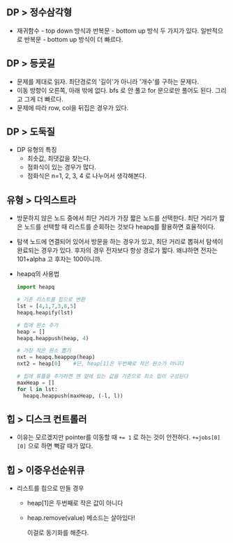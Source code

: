 ## DP > 정수삼각형

- 재귀함수 - top down 방식과 반복문 - bottom up 방식 두 가지가 있다. 일반적으로 반복문 - bottom up 방식이 더 빠르다. 



## DP > 등굣길

- 문제를 제대로 읽자. 최단경로의 '길이'가 아니라 '개수'를 구하는 문제다.
- 이동 방향이 오른쪽, 아래 밖에 없다. bfs 로 안 풀고 for 문으로만 풀어도 된다. 그리고 그게 더 빠르다.
- 문제에 따라 row, col을 뒤집은 경우가 있다.



## DP > 도둑질

- DP 유형의 특징
  - 최솟값, 최댓값을 찾는다.
  - 점화식이 있는 경우가 많다.
  - 점화식은 n=1, 2, 3, 4 로 나누어서 생각해본다.



## 유형 > 다익스트라

- 방문하지 않은 노드 중에서 최단 거리가 가장 짧은 노드를 선택한다. 최단 거리가 짧은 노드를 선택할 때 리스트를 순회하는 것보다 heapq를 활용하면 효율적이다.

- 탐색 노드에 연결되어 있어서 방문을 하는 경우가 있고, 최단 거리로 뽑혀서 탐색이 완료되는 경우가 있다. 후자의 경우 전자보다 항상 경로가 짧다. 왜냐하면 전자는 101+alpha 고 후자는 100이니까.

- heapq의 사용법

  ```python
  import heapq
  
  # 기존 리스트를 힙으로 변환 
  lst = [4,1,7,3,8,5]
  heapq.heapify(lst)
  
  # 힙에 원소 추가
  heap = []
  heapq.heappush(heap, 4)
  
  # 가장 작은 원소 뽑기
  nxt = heapq.heappop(heap)
  nxt2 = heap[0]	#단, heap[1]은 두번째로 작은 원소가 아니다
  
  # 힙에 튜플을 추가하면 맨 앞에 있는 값을 기준으로 최소 힙이 구성된다
  maxHeap = []
  for l in lst:
    heapq.heappush(maxHeap, (-l, l))
  ```

  

## 힙 > 디스크 컨트롤러

- 이유는 모르겠지만 pointer를 이동할 때 `+= 1` 로 하는 것이 안전하다. `+=jobs[0][0]` 으로 하면 뻑갈 때가 많다.



## 힙 > 이중우선순위큐

- 리스트를 힙으로 만들 경우

  - heap[1]은 두번째로 작은 값이 아니다

  - heap.remove(value) 메소드는 살아있다!

    이걸로 동기화를 해준다.